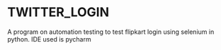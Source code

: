 # TWITTER_LOGIN
A program on automation testing to test flipkart login using selenium in python. IDE used is pycharm
